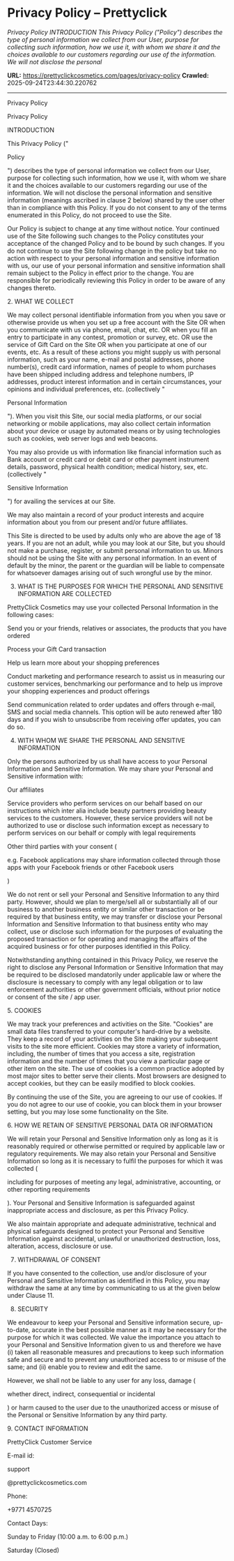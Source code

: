 # Privacy Policy – Prettyclick

*Privacy Policy INTRODUCTION This Privacy Policy ("Policy") describes the type of personal information we collect from our User, purpose for collecting such information, how we use it, with whom we share it and the choices available to our customers regarding our use of the information. We will not disclose the personal*

**URL:** https://prettyclickcosmetics.com/pages/privacy-policy
**Crawled:** 2025-09-24T23:44:30.220762

---

Privacy Policy

Privacy Policy

INTRODUCTION

This Privacy Policy ("

Policy

") describes the type of personal information we collect from our User, purpose for collecting such information, how we use it, with whom we share it and the choices available to our customers regarding our use of the information. We will not disclose the personal information and sensitive information (meanings ascribed in clause 2 below) shared by the user other than in compliance with this Policy. If you do not consent to any of the terms enumerated in this Policy, do not proceed to use the Site.

Our Policy is subject to change at any time without notice. Your continued use of the Site following such changes to the Policy constitutes your acceptance of the changed Policy and to be bound by such changes. If you do not continue to use the Site following change in the policy but take no action with respect to your personal information and sensitive information with us, our use of your personal information and sensitive information shall remain subject to the Policy in effect prior to the change. You are responsible for periodically reviewing this Policy in order to be aware of any changes thereto.

2. WHAT WE COLLECT

We may collect personal identifiable information from you when you save or otherwise provide us when you set up a free account with the Site OR when you communicate with us via phone, email, chat, etc. OR when you fill an entry to participate in any contest, promotion or survey, etc. OR use the service of Gift Card on the Site OR when you participate at one of our events, etc. As a result of these actions you might supply us with personal information, such as your name, e-mail and postal addresses, phone number(s), credit card information, names of people to whom purchases have been shipped including address and telephone numbers, IP addresses, product interest information and in certain circumstances, your opinions and individual preferences, etc. (collectively "

Personal Information

"). When you visit this Site, our social media platforms, or our social networking or mobile applications, may also collect certain information about your device or usage by automated means or by using technologies such as cookies, web server logs and web beacons.

You may also provide us with information like financial information such as Bank account or credit card or debit card or other payment instrument details, password, physical health condition; medical history, sex, etc. (collectively "

Sensitive Information

") for availing the services at our Site.

We may also maintain a record of your product interests and acquire information about you from our present and/or future affiliates.

This Site is directed to be used by adults only who are above the age of 18 years. If you are not an adult, while you may look at our Site, but you should not make a purchase, register, or submit personal information to us. Minors should not be using the Site with any personal information. In an event of default by the minor, the parent or the guardian will be liable to compensate for whatsoever damages arising out of such wrongful use by the minor.

3. WHAT IS THE PURPOSES FOR WHICH THE PERSONAL AND SENSITIVE INFORMATION ARE COLLECTED

PrettyClick Cosmetics may use your collected Personal Information in the following cases:

Send you or your friends, relatives or associates, the products that you have ordered

Process your Gift Card transaction

Help us learn more about your shopping preferences

Conduct marketing and performance research to assist us in measuring our customer services, benchmarking our performance and to help us improve your shopping experiences and product offerings

Send communication related to order updates and offers through e-mail, SMS and social media channels. This option will be auto renewed after 180 days and if you wish to unsubscribe from receiving offer updates, you can do so.

4. WITH WHOM WE SHARE THE PERSONAL AND SENSITIVE INFORMATION

Only the persons authorized by us shall have access to your Personal Information and Sensitive Information. We may share your Personal and Sensitive information with:

Our affiliates

Service providers who perform services on our behalf based on our instructions which inter alia include beauty partners providing beauty services to the customers. However, these service providers will not be authorized to use or disclose such information except as necessary to perform services on our behalf or comply with legal requirements

Other third parties with your consent (

e.g. Facebook applications may share information collected through those apps with your Facebook friends or other Facebook users

)

We do not rent or sell your Personal and Sensitive Information to any third party. However, should we plan to merge/sell all or substantially all of our business to another business entity or similar other transaction or be required by that business entity, we may transfer or disclose your Personal Information and Sensitive Information to that business entity who may collect, use or disclose such information for the purposes of evaluating the proposed transaction or for operating and managing the affairs of the acquired business or for other purposes identified in this Policy.

Notwithstanding anything contained in this Privacy Policy, we reserve the right to disclose any Personal Information or Sensitive Information that may be required to be disclosed mandatorily under applicable law or where the disclosure is necessary to comply with any legal obligation or to law enforcement authorities or other government officials, without prior notice or consent of the site / app user.

5. COOKIES

We may track your preferences and activities on the Site. "Cookies" are small data files transferred to your computer's hard-drive by a website. They keep a record of your activities on the Site making your subsequent visits to the site more efficient. Cookies may store a variety of information, including, the number of times that you access a site, registration information and the number of times that you view a particular page or other item on the site. The use of cookies is a common practice adopted by most major sites to better serve their clients. Most browsers are designed to accept cookies, but they can be easily modified to block cookies.

By continuing the use of the Site, you are agreeing to our use of cookies. If you do not agree to our use of cookie, you can block them in your browser setting, but you may lose some functionality on the Site.

6. HOW WE RETAIN OF SENSITIVE PERSONAL DATA OR INFORMATION

We will retain your Personal and Sensitive Information only as long as it is reasonably required or otherwise permitted or required by applicable law or regulatory requirements. We may also retain your Personal and Sensitive Information so long as it is necessary to fulfil the purposes for which it was collected (

including for purposes of meeting any legal, administrative, accounting, or other reporting requirements

). Your Personal and Sensitive Information is safeguarded against inappropriate access and disclosure, as per this Privacy Policy.

We also maintain appropriate and adequate administrative, technical and physical safeguards designed to protect your Personal and Sensitive Information against accidental, unlawful or unauthorized destruction, loss, alteration, access, disclosure or use.

7. WITHDRAWAL OF CONSENT

If you have consented to the collection, use and/or disclosure of your Personal and Sensitive Information as identified in this Policy, you may withdraw the same at any time by communicating to us at the given below under Clause 11.

8. SECURITY

We endeavour to keep your Personal and Sensitive information secure, up-to-date, accurate in the best possible manner as it may be necessary for the purpose for which it was collected. We value the importance you attach to your Personal and Sensitive Information given to us and therefore we have (i) taken all reasonable measures and precautions to keep such information safe and secure and to prevent any unauthorized access to or misuse of the same; and (ii) enable you to review and edit the same.

However, we shall not be liable to any user for any loss, damage (

whether direct, indirect, consequential or incidental

) or harm caused to the user due to the unauthorized access or misuse of the Personal or Sensitive Information by any third party.

9. CONTACT INFORMATION

PrettyClick Customer Service

E-mail id:

support

@prettyclickcosmetics.com

Phone:

+9771 4570725

Contact Days:

Sunday to Friday (10:00 a.m. to 6:00 p.m.)

Saturday (Closed)